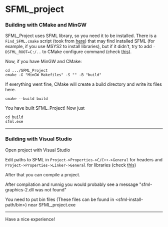 # SFML_project
### Building with CMake and MinGW

SFML_Project uses SFML library, so you need it to be installed. There is a ```Find_SFML.cmake``` script (took from [here](https://github.com/eXpl0it3r/game-off-2016)) 
that may find installed SFML (for example, if you use MSYS2 to install libraries), but if it didn't, try to add ```-DSFML_ROOT=C:/..``` to CMake configure command 
(check [this](https://stackoverflow.com/questions/45671299/linking-sfml-with-cmake-windows-mingw)).

Now, if you have MinGW and CMake:

```
cd .../SFML_Project
cmake -G "MinGW Makefiles" -S "" -B "build"
```

If everything went fine, CMake will create a build directory and write its files here.

```
cmake --build build
```

You have built SFML_Project! Now just

```
cd build
sfml.exe
```
___

### Building with Visual Studio

Open project with Visual Studio

Edit paths to SFML in ```Project->Properties->C/C++->General``` for headers and ```Project->Properties->Linker->General``` for libraries
(check [this](https://www.sfml-dev.org/tutorials/2.5/start-vc.php))

After that you can compile a project.

After compilation and runnig you would probably see a message "sfml-graphics-2.dll was not found"

You need to put bin files (These files can be found in <sfml-install-path/bin>) near SFML_project.exe
___




Have a nice experience!
